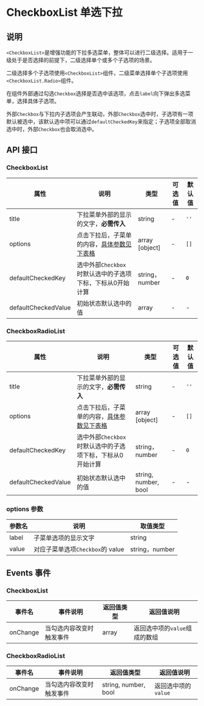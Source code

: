 # CheckboxList 单选下拉

## 说明

`<CheckboxList>`是增强功能的下拉多选菜单，整体可以进行二级选择。适用于一级处于是否选择的前提下，二级选择单个或多个子选项的场景。

二级选择多个子选项使用`<CheckboxList>`组件，二级菜单选择单个子选项使用`<CheckboxList.Radio>`组件。

在组件外部通过勾选`Checkbox`选择是否选中该选项，点击`label`向下弹出多选菜单，选择具体子选项。

外部`Checkbox`与下拉内子选项会产生联动，外部`Checkbox`选中时，子选项有一项默认被选中，该默认选中项可以通过`defaultCheckedKey`来指定；子选项全部取消选中时，外部`Checkbox`也会取消选中。

## API 接口
### CheckboxList
| 属性 | 说明 | 类型 | 可选值 | 默认值 |
| --- | --- | --- | --- | --- |
| title | 下拉菜单外部的显示的文字，**必需传入** | string | - | `''` |
| options | 点击下拉后，子菜单的内容，[具体参数见下表格][1] | array [object] | - | `[]` |
| defaultCheckedKey | 选中外部`Checkbox`时默认选中的子选项下标，下标从0开始计算 | string，number | - | `0` |
| defaultCheckedValue | 初始状态默认选中的值 | array | - | - |

### CheckboxRadioList
| 属性 | 说明 | 类型 | 可选值 | 默认值 |
| --- | --- | --- | --- | --- |
| title | 下拉菜单外部的显示的文字，**必需传入** | string | - | `''` |
| options | 点击下拉后，子菜单的内容，[具体参数见下表格][1] | array [object] | - | `[]` |
| defaultCheckedKey | 选中外部`Checkbox`时默认选中的子选项下标，下标从0开始计算 | string，number | - | `0` |
| defaultCheckedValue | 初始状态默认选中的值 | string, number, bool | - | - |

### options 参数
| 参数名 | 说明 | 取值类型 |
| --- | --- | --- |
| label | 子菜单选项的显示文字 | string |
| value | 对应子菜单选项`Checkbox`的 value | string，number |

## Events 事件
### CheckboxList
| 事件名 | 事件说明 | 返回值类型 | 返回值说明 |
| --- | --- | --- | --- |
| onChange | 当勾选内容改变时触发事件 | array | 返回选中项的`value`组成的数组 |

### CheckboxRadioList
| 事件名 | 事件说明 | 返回值类型 | 返回值说明 |
| --- | --- | --- | --- |
| onChange | 当勾选内容改变时触发事件 | string, number, bool | 返回选中项的`value` |

[1]:#options-参数
